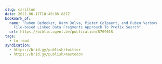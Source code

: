 ```yaml
---
slug: carillon
date: 2021-06-17T18:40:06.887Z
bookmark_of:
  name: "Ruben Dedecker, Harm Delva, Pieter Colpaert, and Ruben Verborgh: A
    File-based Linked Data Fragments Approach To Prefix Search"
  url: https://biblio.ugent.be/publication/8709018
tags:
  - to read
syndication:
  - https://brid.gy/publish/twitter
  - https://brid.gy/publish/mastodon
---
```

